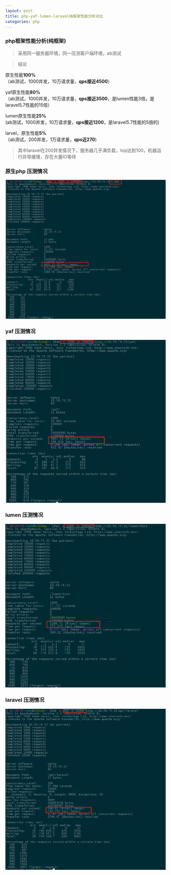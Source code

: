 ```yaml
---
layout: post
title: php-yaf-lumen-laravel纯框架性能分析对比 
categories: php
---
```


### php框架性能分析(纯框架)

> 采用同一服务器环境，同一压测客户端环境，ab测试


> 结论

原生性能**100%**  
（ab测试，1000并发，10万请求量，**qps接近4500**）  

yaf原生性能**80%**  
（ab测试，1000并发，10万请求量，**qps接近3500**，是lumen性能3倍，是laravel5.7性能的15倍）  

lumen原生性能**25%**  
(ab测试，1000并发，10万请求量，**qps接近1200**，是laravel5.7性能的5倍的)  

larvel，原生性能**5%**  
（ab测试，200并发，1万请求量，**qps近270**)  

> 其中laravel在200并发情况下，服务器几乎满负载，top达到100，机器运行异常缓慢，存在大量IO等待


### 原生php 压测情况
![ys](https://raw.githubusercontent.com/icoolworld/icoolworld.github.io/master/images/ys.png)
### yaf 压测情况
![yaf](https://raw.githubusercontent.com/icoolworld/icoolworld.github.io/master/images/yaf.png)
### lumen 压测情况
![lumen](https://raw.githubusercontent.com/icoolworld/icoolworld.github.io/master/images/lumen.png)
### laravel 压测情况
![laravel](https://raw.githubusercontent.com/icoolworld/icoolworld.github.io/master/images/laravel.png)

